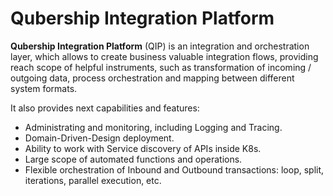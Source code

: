 # Qubership Integration Platform

**Qubership Integration Platform** (QIP) is an integration and orchestration layer, which allows to create business valuable integration flows, providing reach scope of helpful instruments, such as transformation of incoming / outgoing data, process orchestration and mapping between different system formats.

It also provides next capabilities and features:

- Administrating and monitoring, including Logging and Tracing.
- Domain-Driven-Design deployment.
- Ability to work with Service discovery of APIs inside K8s.
- Large scope of automated functions and operations.
- Flexible orchestration of Inbound and Outbound transactions: loop, split, iterations, parallel execution, etc.

